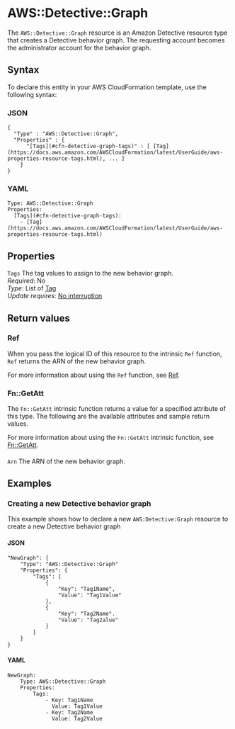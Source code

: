 # AWS::Detective::Graph<a name="aws-resource-detective-graph"></a>

The `AWS::Detective::Graph` resource is an Amazon Detective resource type that creates a Detective behavior graph\. The requesting account becomes the administrator account for the behavior graph\.

## Syntax<a name="aws-resource-detective-graph-syntax"></a>

To declare this entity in your AWS CloudFormation template, use the following syntax:

### JSON<a name="aws-resource-detective-graph-syntax.json"></a>

```
{
  "Type" : "AWS::Detective::Graph",
  "Properties" : {
      "[Tags](#cfn-detective-graph-tags)" : [ [Tag](https://docs.aws.amazon.com/AWSCloudFormation/latest/UserGuide/aws-properties-resource-tags.html), ... ]
    }
}
```

### YAML<a name="aws-resource-detective-graph-syntax.yaml"></a>

```
Type: AWS::Detective::Graph
Properties:
  [Tags](#cfn-detective-graph-tags):
    - [Tag](https://docs.aws.amazon.com/AWSCloudFormation/latest/UserGuide/aws-properties-resource-tags.html)
```

## Properties<a name="aws-resource-detective-graph-properties"></a>

`Tags` <a name="cfn-detective-graph-tags"></a>
The tag values to assign to the new behavior graph\.  
_Required_: No  
_Type_: List of [Tag](https://docs.aws.amazon.com/AWSCloudFormation/latest/UserGuide/aws-properties-resource-tags.html)  
_Update requires_: [No interruption](https://docs.aws.amazon.com/AWSCloudFormation/latest/UserGuide/using-cfn-updating-stacks-update-behaviors.html#update-no-interrupt)

## Return values<a name="aws-resource-detective-graph-return-values"></a>

### Ref<a name="aws-resource-detective-graph-return-values-ref"></a>

When you pass the logical ID of this resource to the intrinsic `Ref` function, `Ref` returns the ARN of the new behavior graph\.

For more information about using the `Ref` function, see [Ref](https://docs.aws.amazon.com/AWSCloudFormation/latest/UserGuide/intrinsic-function-reference-ref.html)\.

### Fn::GetAtt<a name="aws-resource-detective-graph-return-values-fn--getatt"></a>

The `Fn::GetAtt` intrinsic function returns a value for a specified attribute of this type\. The following are the available attributes and sample return values\.

For more information about using the `Fn::GetAtt` intrinsic function, see [Fn::GetAtt](https://docs.aws.amazon.com/AWSCloudFormation/latest/UserGuide/intrinsic-function-reference-getatt.html)\.

#### <a name="aws-resource-detective-graph-return-values-fn--getatt-fn--getatt"></a>

`Arn` <a name="Arn-fn::getatt"></a>
The ARN of the new behavior graph\.

## Examples<a name="aws-resource-detective-graph--examples"></a>

### Creating a new Detective behavior graph<a name="aws-resource-detective-graph--examples--Creating_a_new_Detective_behavior_graph"></a>

This example shows how to declare a new `AWS:Detective:Graph` resource to create a new Detective behavior graph

#### JSON<a name="aws-resource-detective-graph--examples--Creating_a_new_Detective_behavior_graph--json"></a>

```
"NewGraph": {
    "Type": "AWS::Detective::Graph"
    "Properties": {
        "Tags": [
            {
                "Key": "Tag1Name",
                "Value": "Tag1Value"
            },
            {
                "Key": "Tag2Name".
                "Value": "Tag2alue"
            }
        ]
    }
}
```

#### YAML<a name="aws-resource-detective-graph--examples--Creating_a_new_Detective_behavior_graph--yaml"></a>

```
NewGraph:
    Type: AWS::Detective::Graph
    Properties:
        Tags:
            - Key: Tag1Name
              Value: Tag1Value
            - Key: Tag2Name
              Value: Tag2Value
```
